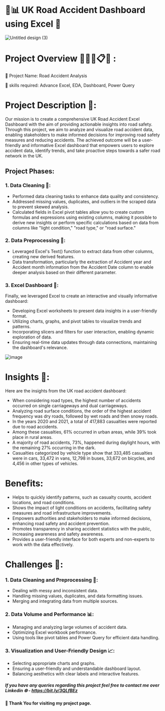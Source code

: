 # 🚦📊 UK Road Accident Dashboard using Excel 🚨
![Untitled design (3)](https://github.com/amit9690/Road-Accident-Analysis---Excel-Dashboard/assets/129444885/166e66ad-6d32-4b7d-b560-0eb26e9aac1c)

# Project Overview 👩🏻‍💻📋🎯 :

📌 Project Name: Road Accident Analysis

🔧 skills required: Advance Excel, EDA, Dashboard, Power Query


# Project Description 📝:

Our mission is to create a comprehensive UK Road Accident Excel Dashboard with the aim of providing actionable insights into road safety. Through this project, we aim to analyze and visualize road accident data, enabling stakeholders to make informed decisions for improving road safety measures and reducing accidents. The achieved outcome will be a user-friendly and informative Excel dashboard that empowers users to explore accident data, identify trends, and take proactive steps towards a safer road network in the UK.

## Project Phases:

### <a name = 'project-overview'></a>1. Data Cleaning 🧹: 

* Performed data cleaning tasks to enhance data quality and consistency.
* Addressed missing values, duplicates, and outliers in the scraped data to prevent skewed analysis.
* Calculated fields in Excel pivot tables allow you to create custom formulas and expressions using existing columns, making it possible to derive new insights or perform specific calculations based on data from columns like "light condition," "road type," or "road surface."

### 2. Data Preprocessing 🔧: 

* Leveraged Excel's Text() function to extract data from other columns, creating new derived features.
* Data transformation, particularly the extraction of Accident year and Accident month information from the Accident Date column to enable deeper analysis based on their different parameter.

### 3. Excel Dashboard 📄: 

Finally, we leveraged Excel to create an interactive and visually informative dashboard:

* Developing Excel worksheets to present data insights in a user-friendly format.
* Utilizing charts, graphs, and pivot tables to visualize trends and patterns.
* Incorporating slicers and filters for user interaction, enabling dynamic exploration of data.
* Ensuring real-time data updates through data connections, maintaining the dashboard's relevance.

![image](https://github.com/amit9690/Road-Accident-Analysis---Excel-Dashboard/assets/129444885/ba14d7e3-b828-41d9-9164-7ca12f20de0c)

# Insights 🎯:

Here are the insights from the UK road accident dashboard:

* When considering road types, the highest number of accidents occurred on single carriageways and dual carriageways.
* Analyzing road surface conditions, the order of the highest accident frequency was dry roads, followed by wet roads and then snowy roads.
* In the years 2020 and 2021, a total of 417,883 casualties were reported due to road accidents.
* Among these casualties, 61% occurred in urban areas, while 39% took place in rural areas.
* A majority of road accidents, 73%, happened during daylight hours, with the remaining 27% occurring in the dark.
* Casualties categorized by vehicle type show that 333,485 casualties were in cars, 33,472 in vans, 12,798 in buses, 33,672 on bicycles, and 4,456 in other types of vehicles.


# Benefits:

* Helps to quickly identify patterns, such as casualty counts, accident locations, and road conditions.
* Shows the impact of light conditions on accidents, facilitating safety measures and road infrastructure improvements.
* Empowers authorities and stakeholders to make informed decisions, enhancing road safety and accident prevention.
* Promotes transparency in sharing accident statistics with the public, increasing awareness and safety awareness.
* Provides a user-friendly interface for both experts and non-experts to work with the data effectively.




# Challenges 💪:

### 1. Data Cleaning and Preprocessing 🧹:

* Dealing with messy and inconsistent data.
* Handling missing values, duplicates, and data formatting issues.
* Merging and integrating data from multiple sources.
### 2. Data Volume and Performance 📊:

* Managing and analyzing large volumes of accident data.
* Optimizing Excel workbook performance.
* Using tools like pivot tables and Power Query for efficient data handling.
### 3. Visualization and User-Friendly Design 📈:

* Selecting appropriate charts and graphs.
* Ensuring a user-friendly and understandable dashboard layout.
* Balancing aesthetics with clear labels and interactive features.


##### If you have any queries regarding this project feel free to contact me over Linkedin 🌐 - https://bit.ly/3QLfBEz


#### 🤝 __Thank You for visiting my project page.__





